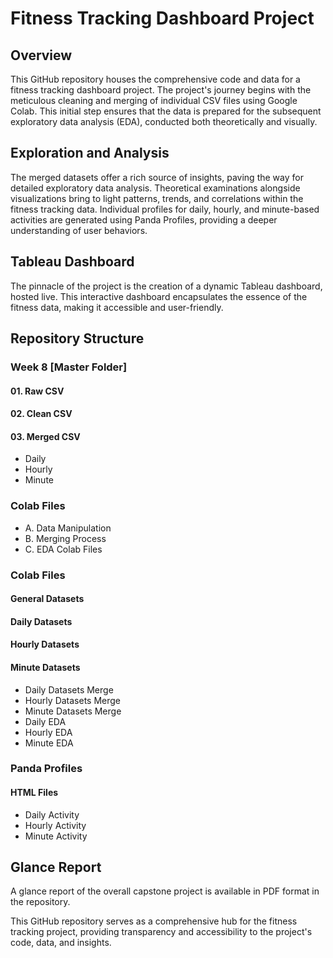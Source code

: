 # Fitness Tracking Dashboard Project

## Overview

This GitHub repository houses the comprehensive code and data for a fitness tracking dashboard project. The project's journey begins with the meticulous cleaning and merging of individual CSV files using Google Colab. This initial step ensures that the data is prepared for the subsequent exploratory data analysis (EDA), conducted both theoretically and visually.

## Exploration and Analysis

The merged datasets offer a rich source of insights, paving the way for detailed exploratory data analysis. Theoretical examinations alongside visualizations bring to light patterns, trends, and correlations within the fitness tracking data. Individual profiles for daily, hourly, and minute-based activities are generated using Panda Profiles, providing a deeper understanding of user behaviors.

## Tableau Dashboard

The pinnacle of the project is the creation of a dynamic Tableau dashboard, hosted live. This interactive dashboard encapsulates the essence of the fitness data, making it accessible and user-friendly.

## Repository Structure

### Week 8 [Master Folder]

#### 01. Raw CSV
#### 02. Clean CSV
#### 03. Merged CSV
- Daily
- Hourly
- Minute 

### Colab Files
- A. Data Manipulation
- B. Merging Process
- C. EDA Colab Files

### Colab Files

#### General Datasets
#### Daily Datasets
#### Hourly Datasets
#### Minute Datasets
- Daily Datasets Merge
- Hourly Datasets Merge
- Minute Datasets Merge
- Daily EDA
- Hourly EDA
- Minute EDA

### Panda Profiles
#### HTML Files
- Daily Activity
- Hourly Activity
- Minute Activity

## Glance Report
A glance report of the overall capstone project is available in PDF format in the repository.

This GitHub repository serves as a comprehensive hub for the fitness tracking project, providing transparency and accessibility to the project's code, data, and insights.
